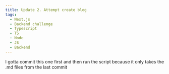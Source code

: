 ```yaml
---
title: Update 2. Attempt create blog
tags:
  - Next.js
  - Backend challenge
  - Typescript
  - TS
  - Node
  - JS
  - Backend
---
```


I gotta commit this one first and then run the script because it only takes the .md files from the last commit